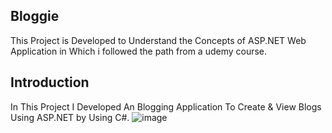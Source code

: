 ## **Bloggie**
This Project is Developed to Understand the Concepts of ASP.NET Web Application in Which i followed the path from a udemy course.

## **Introduction**
In This Project I Developed An Blogging Application To Create & View Blogs Using ASP.NET by Using C#.
![image](https://github.com/user-attachments/assets/25a21261-2dc9-42d1-bc82-f6558ef5de96)
